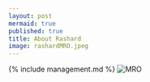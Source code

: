 ```yaml
---
layout: post
mermaid: true
published: true
title: About Rashard
image: rashardMRO.jpeg
---
```

{% include management.md %}
![MRO](https://assets.science.nasa.gov/dynamicimage/assets/science/psd/mars/resources/detail_files/2/5/25354_mro_team_2016-06-23-web.jpg?w=1600&h=900&fit=clip&crop=faces%2Cfocalpoint)
